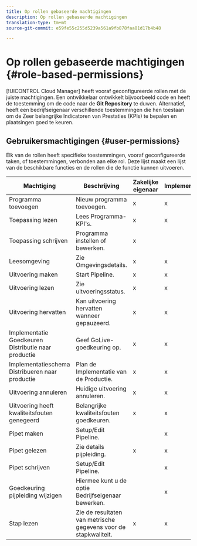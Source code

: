 ```yaml
---
title: Op rollen gebaseerde machtigingen
description: Op rollen gebaseerde machtigingen
translation-type: tm+mt
source-git-commit: e59fe55c255d5239a561a9fb878faa81d17b4b48

---
```



# Op rollen gebaseerde machtigingen {#role-based-permissions}

[!UICONTROL Cloud Manager] heeft vooraf geconfigureerde rollen met de juiste machtigingen. Een ontwikkelaar ontwikkelt bijvoorbeeld code en heeft de toestemming om de code naar de **Git Repository** te duwen. Alternatief, heeft een bedrijfseigenaar verschillende toestemmingen die hen toestaan om de Zeer belangrijke Indicatoren van Prestaties (KPIs) te bepalen en plaatsingen goed te keuren.

## Gebruikersmachtigingen {#user-permissions}

Elk van de rollen heeft specifieke toestemmingen, vooraf geconfigureerde taken, of toestemmingen, verbonden aan elke rol. Deze lijst maakt een lijst van de beschikbare functies en de rollen die de functie kunnen uitvoeren.

| Machtiging | Beschrijving | Zakelijke eigenaar | Implementatiebeheer | Programmabeheerder | Ontwikkelaar |
|--- |--- |--- |--- |--- |--- |
| Programma toevoegen | Nieuw programma toevoegen. | x | x | x | x |
| Toepassing lezen | Lees Programma-KPI&#39;s. | x | x | x | x |
| Toepassing schrijven | Programma instellen of bewerken. | x |  |  |  |  |
| Leesomgeving | Zie Omgevingsdetails. | x | x | x | x |
| Uitvoering maken | Start Pipeline. | x | x | x |  |
| Uitvoering lezen | Zie uitvoeringsstatus. | x | x | x | x |
| Uitvoering hervatten | Kan uitvoering hervatten wanneer gepauzeerd. | x | x | x |  | x |
| Implementatie Goedkeuren Distributie naar productie | Geef GoLive-goedkeuring op. | x | x | x |  |  |
| Implementatieschema Distribueren naar productie | Plan de Implementatie van de Productie. | x | x | x |
| Uitvoering annuleren | Huidige uitvoering annuleren. | x | x | x |  |
| Uitvoering heeft kwaliteitsfouten genegeerd | Belangrijke kwaliteitsfouten goedkeuren. | x | x | x |  |
| Pipet maken | Setup/Edit Pipeline. |  | x |  |  |
| Pipet gelezen | Zie details pijpleiding. | x | x | x | x |
| Pipet schrijven | Setup/Edit Pipeline. |  | x |  |  |
| Goedkeuring pijpleiding wijzigen | Hiermee kunt u de optie Bedrijfseigenaar bewerken. |  | x |  |  |
| Stap lezen | Zie de resultaten van metrische gegevens voor de stapkwaliteit. | x | x | x | x |
